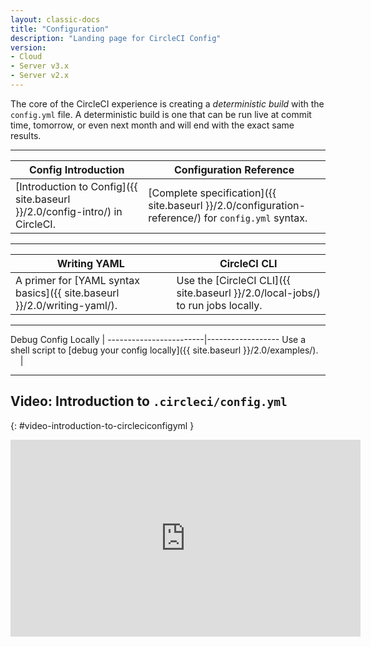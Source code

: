 ```yaml
---
layout: classic-docs
title: "Configuration"
description: "Landing page for CircleCI Config"
version:
- Cloud
- Server v3.x
- Server v2.x
---
```


The core of the CircleCI experience is creating a *deterministic build* with the `config.yml` file. A deterministic build is one that can be run live at commit time, tomorrow, or even next month and will end with the exact same results.

<hr>

Config Introduction     | Configuration Reference
----------------------------|----------------------
[Introduction to Config]({{ site.baseurl }}/2.0/config-intro/) in CircleCI.&nbsp;&nbsp;&nbsp;&nbsp;  |   [Complete specification]({{ site.baseurl }}/2.0/configuration-reference/) for `config.yml` syntax.&nbsp;&nbsp;&nbsp;&nbsp;

<hr>

Writing YAML | CircleCI CLI
------------------------|------------------
A primer for [YAML syntax basics]({{ site.baseurl }}/2.0/writing-yaml/).  &nbsp;&nbsp;&nbsp;&nbsp;|  Use the [CircleCI CLI]({{ site.baseurl }}/2.0/local-jobs/) to run jobs locally.

<hr>

Debug Config Locally |
------------------------|------------------
Use a shell script to [debug your config locally]({{ site.baseurl }}/2.0/examples/).  &nbsp;&nbsp;&nbsp;&nbsp;|

<hr>

## Video: Introduction to `.circleci/config.yml`
{: #video-introduction-to-circleciconfigyml }
<div class="video-wrapper">
<iframe width="560" height="315" src="https://www.youtube.com/embed/xOSHKNUIkjY" frameborder="0" allow="autoplay; encrypted-media" allowfullscreen></iframe>
</div>
